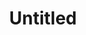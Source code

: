 ---
ee_id_thing: '4459'
site: '1'
type: '2'
inv_num: 2018-116
add_credit:
url: 2018-116-untitled
title: Untitled
year: '2018'
display_year: '2018'
medium: Triple Espresso, Acid Free Vellum Finish Archival Paper
dims: 12.25 x 12.25 in
pitch:
ps:
live_url:
youtube:
https://github.com/coryarcangel/alu:
imgs: untitled-2018-116-db-ug--dadT.jpg
subheading:
download:
commission:
related:
layout: things-i-made
---